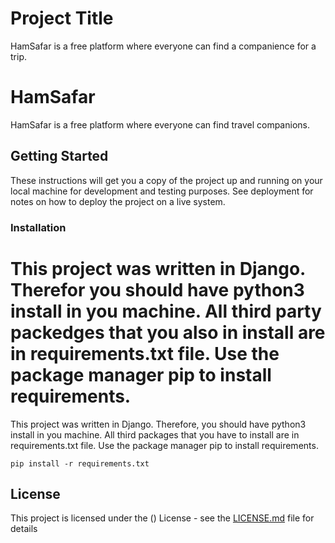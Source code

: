 
# Project Title

HamSafar is a free platform where everyone can find a companience for a trip.  

# HamSafar

HamSafar is a free platform where everyone can find travel companions. 


## Getting Started

These instructions will get you a copy of the project up and running on your local machine for development and testing purposes.
 See deployment for notes on how to deploy the project on a live system.

### Installation


This project was written in Django. Therefor you should have python3 install in you machine. All third party packedges that you also in install are in requirements.txt file.
Use the package manager pip to install requirements.
=======
This project was written in Django. Therefore, you should have python3 install in you machine. All third packages that you have to install are in requirements.txt file. Use the package manager pip to install requirements.

```
pip install -r requirements.txt
```


## License

This project is licensed under the () License - see the [LICENSE.md](LICENSE.md) file for details
